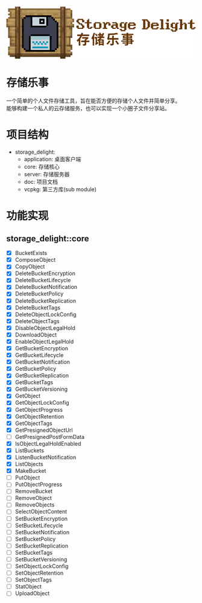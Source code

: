 ![storage_delight_placeholder](img/storage_delight_placeholder.png)

# 存储乐事
一个简单的个人文件存储工具，旨在能否方便的存储个人文件并简单分享。  
能够构建一个私人的云存储服务，也可以实现一个小圈子文件分享站。

# 项目结构
- storage_delight:
  - application: 桌面客户端
  - core: 存储核心
  - server: 存储服务器
  - doc: 项目文档
  - vcpkg: 第三方库(sub module)

# 功能实现
## storage_delight::core
  - [x] BucketExists
  - [x] ComposeObject
  - [x] CopyObject
  - [x] DeleteBucketEncryption
  - [x] DeleteBucketLifecycle
  - [x] DeleteBucketNotification
  - [x] DeleteBucketPolicy
  - [x] DeleteBucketReplication
  - [x] DeleteBucketTags
  - [x] DeleteObjectLockConfig
  - [x] DeleteObjectTags
  - [x] DisableObjectLegalHold
  - [x] DownloadObject
  - [x] EnableObjectLegalHold
  - [x] GetBucketEncryption
  - [x] GetBucketLifecycle
  - [x] GetBucketNotification
  - [x] GetBucketPolicy
  - [x] GetBucketReplication
  - [x] GetBucketTags
  - [x] GetBucketVersioning
  - [x] GetObject
  - [x] GetObjectLockConfig
  - [x] GetObjectProgress
  - [x] GetObjectRetention
  - [x] GetObjectTags
  - [x] GetPresignedObjectUrl
  - [ ] GetPresignedPostFormData
  - [x] IsObjectLegalHoldEnabled
  - [x] ListBuckets
  - [x] ListenBucketNotification
  - [x] ListObjects
  - [x] MakeBucket
  - [ ] PutObject
  - [ ] PutObjectProgress
  - [ ] RemoveBucket
  - [ ] RemoveObject
  - [ ] RemoveObjects
  - [ ] SelectObjectContent
  - [ ] SetBucketEncryption
  - [ ] SetBucketLifecycle
  - [ ] SetBucketNotification
  - [ ] SetBucketPolicy
  - [ ] SetBucketReplication
  - [ ] SetBucketTags
  - [ ] SetBucketVersioning
  - [ ] SetObjectLockConfig
  - [ ] SetObjectRetention
  - [ ] SetObjectTags
  - [ ] StatObject
  - [ ] UploadObject